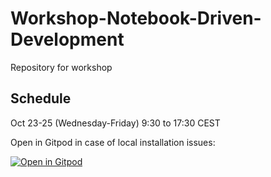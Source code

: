 # Workshop-Notebook-Driven-Development
Repository for workshop


## Schedule
Oct 23-25 (Wednesday-Friday)
9:30 to 17:30 CEST

Open in Gitpod in case of local installation issues:

[![Open in Gitpod](https://gitpod.io/button/open-in-gitpod.svg)](https://gitpod.io/#https://github.com/ibehave-ibots/Workshop-Notebook-Driven-Development.git)
